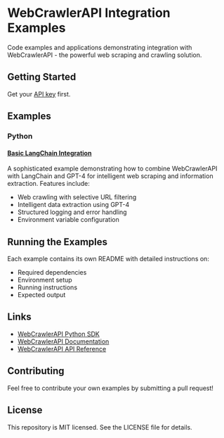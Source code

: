 # WebCrawlerAPI Integration Examples

Code examples and applications demonstrating integration with WebCrawlerAPI - the powerful web scraping and crawling solution.

## Getting Started

Get your [API key](https://webcrawlerapi.com/docs/access-key) first.

## Examples

### Python

#### [Basic LangChain Integration](python/langchain-basic)
A sophisticated example demonstrating how to combine WebCrawlerAPI with LangChain and GPT-4 for intelligent web scraping and information extraction. Features include:
- Web crawling with selective URL filtering
- Intelligent data extraction using GPT-4
- Structured logging and error handling
- Environment variable configuration

## Running the Examples

Each example contains its own README with detailed instructions on:
- Required dependencies
- Environment setup
- Running instructions
- Expected output

## Links

- [WebCrawlerAPI Python SDK](https://github.com/WebCrawlerAPI/webcrawlerapi-python-sdk)
- [WebCrawlerAPI Documentation](https://webcrawlerapi.com/docs/getting-started)
- [WebCrawlerAPI API Reference](https://webcrawlerapi.com/docs/api-reference)

## Contributing

Feel free to contribute your own examples by submitting a pull request!

## License

This repository is MIT licensed. See the LICENSE file for details. 